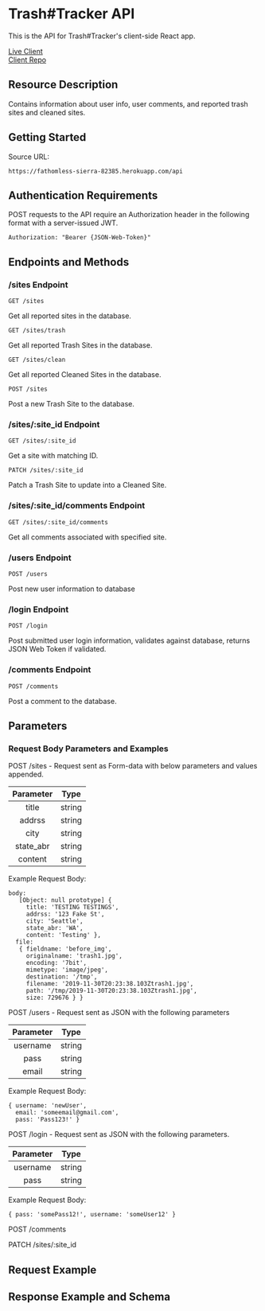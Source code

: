 # Trash#Tracker API

This is the API for Trash#Tracker's client-side React app.

[Live Client](https://trash-tag-tracker-app.cosmicnoir.now.sh/)
<br />[Client Repo](https://github.com/Cosmic-Noir/trash-tag-tracker-app)

## Resource Description

Contains information about user info, user comments, and reported trash sites and cleaned sites.

## Getting Started

Source URL:

```
https://fathomless-sierra-82385.herokuapp.com/api
```

## Authentication Requirements

POST requests to the API require an Authorization header in the following format with a server-issued JWT.

```
Authorization: "Bearer {JSON-Web-Token}"
```

## Endpoints and Methods

### /sites Endpoint

```
GET /sites
```

Get all reported sites in the database.

```
GET /sites/trash
```

Get all reported Trash Sites in the database.

```
GET /sites/clean
```

Get all reported Cleaned Sites in the database.

```
POST /sites
```

Post a new Trash Site to the database.

### /sites/:site_id Endpoint

```
GET /sites/:site_id
```

Get a site with matching ID.

```
PATCH /sites/:site_id
```

Patch a Trash Site to update into a Cleaned Site.

### /sites/:site_id/comments Endpoint

```
GET /sites/:site_id/comments
```

Get all comments associated with specified site.

### /users Endpoint

```
POST /users
```

Post new user information to database

### /login Endpoint

```
POST /login
```

Post submitted user login information, validates against database, returns JSON Web Token if validated.

### /comments Endpoint

```
POST /comments
```

Post a comment to the database.

## Parameters

### Request Body Parameters and Examples

POST /sites - Request sent as Form-data with below parameters and values appended.

| Parameter |  Type  |
| :-------: | :----: |
|   title   | string |
|  addrss   | string |
|   city    | string |
| state_abr | string |
|  content  | string |

Example Request Body:

```
body:
   [Object: null prototype] {
     title: 'TESTING TESTINGS',
     addrss: '123 Fake St',
     city: 'Seattle',
     state_abr: 'WA',
     content: 'Testing' },
  file:
   { fieldname: 'before_img',
     originalname: 'trash1.jpg',
     encoding: '7bit',
     mimetype: 'image/jpeg',
     destination: '/tmp',
     filename: '2019-11-30T20:23:38.103Ztrash1.jpg',
     path: '/tmp/2019-11-30T20:23:38.103Ztrash1.jpg',
     size: 729676 } }
```

POST /users - Request sent as JSON with the following parameters

| Parameter |  Type  |
| :-------: | :----: |
| username  | string |
|   pass    | string |
|   email   | string |

Example Request Body:

```
{ username: 'newUser',
  email: 'someemail@gmail.com',
  pass: 'Pass123!' }
```

POST /login - Request sent as JSON with the following parameters.

| Parameter |  Type  |
| :-------: | :----: |
| username  | string |
|   pass    | string |

Example Request Body:

```
{ pass: 'somePass12!', username: 'someUser12' }
```

POST /comments

PATCH /sites/:site_id

## Request Example

## Response Example and Schema
